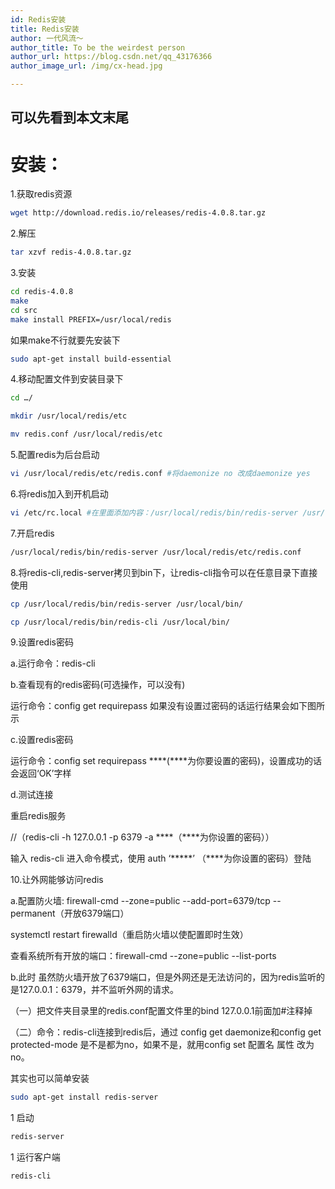 ```yaml
---
id: Redis安装
title: Redis安装
author: 一代风流～
author_title: To be the weirdest person
author_url: https://blog.csdn.net/qq_43176366
author_image_url: /img/cx-head.jpg

---
```


## 可以先看到本文末尾

# 安装：

1.获取redis资源

```bash
wget http://download.redis.io/releases/redis-4.0.8.tar.gz
```
2.解压

```bash
tar xzvf redis-4.0.8.tar.gz
```
3.安装
```bash
cd redis-4.0.8
make
cd src
make install PREFIX=/usr/local/redis

```
如果make不行就要先安装下 
```bash
sudo apt-get install build-essential
```
4.移动配置文件到安装目录下

```bash
cd …/

mkdir /usr/local/redis/etc

mv redis.conf /usr/local/redis/etc
```

5.配置redis为后台启动

```bash
vi /usr/local/redis/etc/redis.conf #将daemonize no 改成daemonize yes


```

6.将redis加入到开机启动

```bash
vi /etc/rc.local #在里面添加内容：/usr/local/redis/bin/redis-server /usr/local/redis/etc/redis.conf (意思就是开机调用这段开启redis的命令)


```

7.开启redis

```bash
/usr/local/redis/bin/redis-server /usr/local/redis/etc/redis.conf
```

8.将redis-cli,redis-server拷贝到bin下，让redis-cli指令可以在任意目录下直接使用

```bash
cp /usr/local/redis/bin/redis-server /usr/local/bin/

cp /usr/local/redis/bin/redis-cli /usr/local/bin/
```

9.设置redis密码

a.运行命令：redis-cli

b.查看现有的redis密码(可选操作，可以没有)

运行命令：config get requirepass 如果没有设置过密码的话运行结果会如下图所示

c.设置redis密码

运行命令：config set requirepass ****(****为你要设置的密码)，设置成功的话会返回‘OK’字样

d.测试连接

重启redis服务

//（redis-cli -h 127.0.0.1 -p 6379 -a ****（****为你设置的密码））

输入 redis-cli 进入命令模式，使用 auth ‘*****’ （****为你设置的密码）登陆

10.让外网能够访问redis

a.配置防火墙: firewall-cmd --zone=public --add-port=6379/tcp --permanent（开放6379端口）

systemctl restart firewalld（重启防火墙以使配置即时生效）

查看系统所有开放的端口：firewall-cmd --zone=public --list-ports

b.此时 虽然防火墙开放了6379端口，但是外网还是无法访问的，因为redis监听的是127.0.0.1：6379，并不监听外网的请求。

（一）把文件夹目录里的redis.conf配置文件里的bind 127.0.0.1前面加#注释掉

（二）命令：redis-cli连接到redis后，通过 config get daemonize和config get protected-mode 是不是都为no，如果不是，就用config set 配置名 属性 改为no。

其实也可以简单安装

```bash
sudo apt-get install redis-server
```


1
启动

```bash
redis-server

```

1
运行客户端

```bash
redis-cli
```

